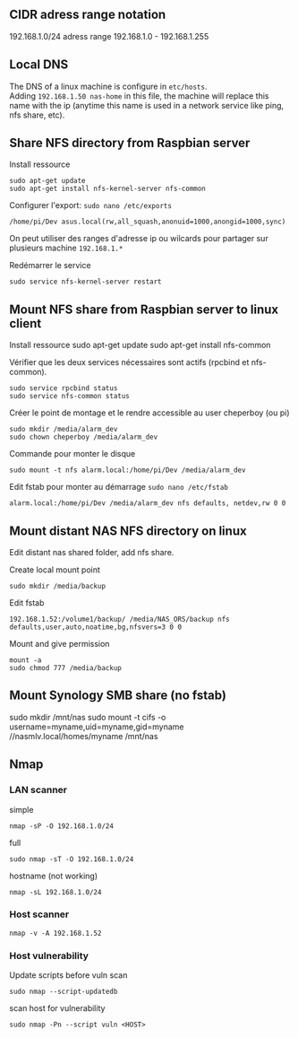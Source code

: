 ## CIDR adress range notation
192.168.1.0/24 adress range 192.168.1.0 - 192.168.1.255

## Local DNS
The DNS of a linux machine is configure in `etc/hosts`.  
Adding `192.168.1.50 nas-home` in this file, the machine will replace this name with the ip (anytime this name is used in a network service like ping, nfs share, etc).

## Share NFS directory from Raspbian server
Install ressource

	sudo apt-get update
	sudo apt-get install nfs-kernel-server nfs-common

Configurer l'export: `sudo nano /etc/exports`
	
	/home/pi/Dev asus.local(rw,all_squash,anonuid=1000,anongid=1000,sync)

On peut utiliser des ranges d'adresse ip ou wilcards pour partager sur plusieurs machine `192.168.1.*`

Redémarrer le service

	sudo service nfs-kernel-server restart

## Mount NFS share from Raspbian server to linux client
Install ressource
	sudo apt-get update
	sudo apt-get install nfs-common

Vérifier que les deux services nécessaires sont actifs (rpcbind et nfs-common).

	sudo service rpcbind status
	sudo service nfs-common status

Créer le point de montage et le rendre accessible au user cheperboy (ou pi)

	sudo mkdir /media/alarm_dev
	sudo chown cheperboy /media/alarm_dev

Commande pour monter le disque

	sudo mount -t nfs alarm.local:/home/pi/Dev /media/alarm_dev

Edit fstab pour monter au démarrage `sudo nano /etc/fstab`

	alarm.local:/home/pi/Dev /media/alarm_dev nfs defaults, netdev,rw 0 0


## Mount distant NAS NFS directory on linux
Edit distant nas shared folder, add nfs share.

Create local mount point 
	
	sudo mkdir /media/backup

Edit fstab
	
	192.168.1.52:/volume1/backup/ /media/NAS_ORS/backup nfs defaults,user,auto,noatime,bg,nfsvers=3 0 0

Mount and give permission
 
	mount -a
	sudo chmod 777 /media/backup

## Mount Synology SMB share (no fstab)
sudo mkdir /mnt/nas
sudo mount -t cifs -o username=myname,uid=myname,gid=myname //nasmlv.local/homes/myname /mnt/nas

## Nmap

### LAN scanner

simple

	nmap -sP -O 192.168.1.0/24

full

	sudo nmap -sT -O 192.168.1.0/24

hostname (not working)
	
	nmap -sL 192.168.1.0/24

### Host scanner

	nmap -v -A 192.168.1.52

### Host vulnerability

Update scripts before vuln scan

    sudo nmap --script-updatedb

scan host for vulnerability

    sudo nmap -Pn --script vuln <HOST>

